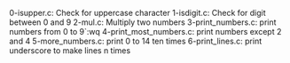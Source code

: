 0-isupper.c: Check for uppercase character
1-isdigit.c: Check for digit between 0 and 9
2-mul.c: Multiply two numbers
3-print_numbers.c: print numbers from 0 to 9`:wq
4-print_most_numbers.c: print numbers except 2 and 4
5-more_numbers.c: print 0 to 14 ten times
6-print_lines.c: print underscore to make lines n times


